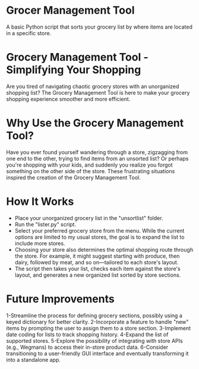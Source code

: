 # Grocer Management Tool
A basic Python script that sorts your grocery list by where items are located in a specific store.

# Grocery Management Tool - Simplifying Your Shopping
Are you tired of navigating chaotic grocery stores with an unorganized shopping list? The Grocery Management Tool is here to make your grocery shopping experience smoother and more efficient.

# Why Use the Grocery Management Tool?
Have you ever found yourself wandering through a store, zigzagging from one end to the other, trying to find items from an unsorted list? Or perhaps you're shopping with your kids, and suddenly you realize you forgot something on the other side of the store. These frustrating situations inspired the creation of the Grocery Management Tool.

# How It Works
- Place your unorganized grocery list in the "unsortlist" folder.
- Run the "lister.py" script.
- Select your preferred grocery store from the menu. While the current options are limited to my usual stores, the goal is to expand the list to include more stores.
- Choosing your store also determines the optimal shopping route through the store. For example, it might suggest starting with produce, then dairy, followed by meat, and so on—tailored to each store's layout.
- The script then takes your list, checks each item against the store's layout, and generates a new organized list sorted by store sections.

# Future Improvements
1-Streamline the process for defining grocery sections, possibly using a keyed dictionary for better clarity.
2-Incorporate a feature to handle "new" items by prompting the user to assign them to a store section.
3-Implement date coding for lists to track shopping history.
4-Expand the list of supported stores.
5-Explore the possibility of integrating with store APIs (e.g., Wegmans) to access their in-store product data.
6-Consider transitioning to a user-friendly GUI interface and eventually transforming it into a standalone app.
